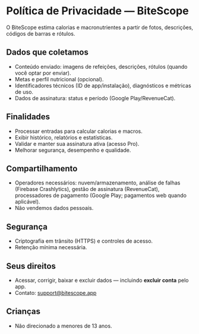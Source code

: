 # Política de Privacidade — BiteScope

O BiteScope estima calorias e macronutrientes a partir de fotos, descrições, códigos de barras e rótulos.

## Dados que coletamos
- Conteúdo enviado: imagens de refeições, descrições, rótulos (quando você optar por enviar).
- Metas e perfil nutricional (opcional).
- Identificadores técnicos (ID de app/instalação), diagnósticos e métricas de uso.
- Dados de assinatura: status e período (Google Play/RevenueCat).

## Finalidades
- Processar entradas para calcular calorias e macros.
- Exibir histórico, relatórios e estatísticas.
- Validar e manter sua assinatura ativa (acesso Pro).
- Melhorar segurança, desempenho e qualidade.

## Compartilhamento
- Operadores necessários: nuvem/armazenamento, análise de falhas (Firebase Crashlytics), gestão de assinatura (RevenueCat), processadores de pagamento (Google Play; pagamentos web quando aplicável).
- Não vendemos dados pessoais.

## Segurança
- Criptografia em trânsito (HTTPS) e controles de acesso.
- Retenção mínima necessária.

## Seus direitos
- Acessar, corrigir, baixar e excluir dados — incluindo **excluir conta** pelo app.
- Contato: support@bitescope.app

## Crianças
- Não direcionado a menores de 13 anos.
